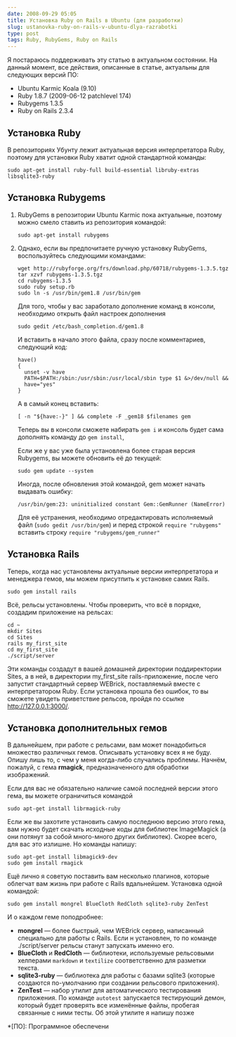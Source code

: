 ```yaml
---
date: 2008-09-29 05:05
title: Установка Ruby on Rails в Ubuntu (для разработки)
slug: ustanovka-ruby-on-rails-v-ubuntu-dlya-razrabotki
type: post
tags: Ruby, RubyGems, Ruby on Rails
---
```


Я постараюсь поддерживать эту статью в актуальном состоянии. На данный момент, все действия, описанные в статье, актуальны для следующих версий ПО:
<ul>
	<li>Ubuntu Karmic Koala (9.10)</li>
	<li>Ruby 1.8.7 (2009-06-12 patchlevel 174)</li>
	<li>Rubygems 1.3.5</li>
	<li>Ruby on Rails 2.3.4</li>
</ul>
<h2>Установка Ruby</h2>
В репозиториях Убунту лежит актуальная версия интерпретатора Ruby, поэтому для установки Ruby хватит одной стандартной команды:
<pre><code class="bash">sudo apt-get install ruby-full build-essential libruby-extras libsqlite3-ruby</code></pre>
<h2>Установка Rubygems</h2>
<ol>
<li>RubyGems в репозитории Ubuntu Karmic пока актуальные, поэтому можно смело ставить из репозитория командой:
<pre><code class="bash">sudo apt-get install rubygems</code></pre></li>
<li>Однако, если вы предпочитаете ручную установку RubyGems, воспользуйтесь следующими командами:
<pre><code class="bash">wget http://rubyforge.org/frs/download.php/60718/rubygems-1.3.5.tgz
tar xzvf rubygems-1.3.5.tgz
cd rubygems-1.3.5
sudo ruby setup.rb
sudo ln -s /usr/bin/gem1.8 /usr/bin/gem</code></pre>
Для того, чтобы у вас заработало дополнение команд в консоли, необходимо открыть файл настроек дополнения
<pre><code class="bash">sudo gedit /etc/bash_completion.d/gem1.8</code></pre>
И вставить в начало этого файла, сразу после комментариев, следующий код:
<pre><code class="bash">have()
{
  unset -v have
  PATH=$PATH:/sbin:/usr/sbin:/usr/local/sbin type $1 &amp;&gt;/dev/null &amp;&amp;
  have="yes"
}</code></pre>
А в самый конец вставить:
<pre><code class="bash">[ -n "${have:-}" ] &amp;&amp; complete -F _gem18 $filenames gem</code></pre>
Теперь вы в консоли сможете набирать <code>gem i</code> и консоль будет сама дополнять команду до <code>gem install</code>,

Если же у вас уже была установлена более старая версия Rubygems, вы можете обновить её до текущей:
<pre><code class="bash">sudo gem update --system</code></pre>
Иногда, после обновления этой командой, gem может начать выдавать ошибку:
<pre><code class="bash">/usr/bin/gem:23: uninitialized constant Gem::GemRunner (NameError)</code></pre>
Для её устранения, необходимо отредактировать исполняемый файл (<code class="bash">sudo gedit /usr/bin/gem</code>) и перед строкой <code lang="ruby">require "rubygems"</code> вставить строку <code lang="ruby">require "rubygems/gem_runner"</code>
</li></ol>
<h2>Установка Rails</h2>
Теперь, когда нас установлены актуальные версии интерпретатора и менеджера гемов, мы можем присутпить к установке самих Rails.
<pre><code class="bash">sudo gem install rails</code></pre>
Всё, рельсы установлены. Чтобы проверить, что всё в порядке, создадим приложение на рельсах:
<pre><code class="bash">cd ~
mkdir Sites
cd Sites
rails my_first_site
cd my_first_site
./script/server</code></pre>
Эти команды создадут в вашей домашней директории поддиректории Sites, а в ней, в директории my_first_site rails-приложение, после чего запустит стандартный сервер WEBrick, поставляемый вместе с интерпретатором Ruby. Если установка прошла без ошибок, то вы сможете увидеть приветствие рельсов, пройдя по ссылке <a href="http://127.0.0.1:3000/">http://127.0.0.1:3000/</a>.
<h2>Установка дополнительных гемов</h2>
В дальнейшем, при работе с рельсами, вам может понадобиться множество различных гемов. Описывать установку всех я не буду. Опишу лишь то, с чем у меня когда-либо случались проблемы. Начнём, пожалуй, с гема <strong>rmagick</strong>, предназначенного для обработки изображений.

Если для вас не обязательно наличие самой последней версии этого гема, вы можете ограничиться командой
<pre><code class="bash">sudo apt-get install librmagick-ruby</code></pre>
Если же вы захотите установить самую последнюю версию этого гема, вам нужно будет скачать исходные коды для библиотек ImageMagick (а они потянут за собой много-много других библиотек). Скорее всего, для вас это излишне. Но команды напишу:
<pre><code class="bash">sudo apt-get install libmagick9-dev
sudo gem install rmagick</code></pre>
Ещё лично я советую поставить вам несколько плагинов, которые облегчат вам жизнь при работе с Rails вдальнейшем. Установка одной командой:
<pre><code class="bash">sudo gem install mongrel BlueCloth RedCloth sqlite3-ruby ZenTest</code></pre>
И о каждом геме поподробнее:
<ul>
	<li><strong>mongrel</strong> — более быстрый, чем WEBrick сервер, написанный специально для работы с Rails. Если н установлен, то по команде ./script/server рельсы станут запускать именно его.</li>
	<li><strong>BlueCloth</strong> и <strong>RedCloth</strong> — библиотеки, используемые рельсовыми хелперами <code>markdown</code> и <code>textilize</code> соответственно для разметки текста.</li>
	<li><strong>sqlite3-ruby</strong> — библиотека для работы с базами sqlite3 (которые создаются по-умолчанию при создании рельсового приложения).</li>
	<li><strong>ZenTest</strong> — набор утилит для автоматического тестирования приложения. По команде <code>autotest</code> запускается тестирующий демон, который будет проверять все изменённые файлы, пробегая связанные с ними тесты. Об этой утилите я напишу позже</li>
</ul>


*[ПО]: Программное обеспечени

